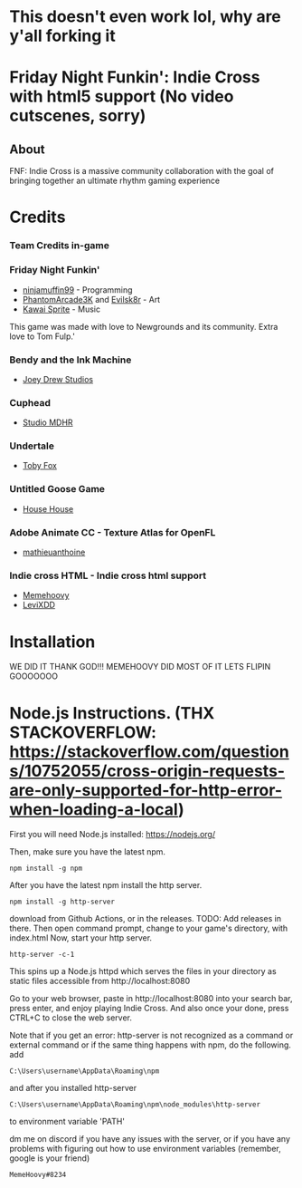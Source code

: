 # This doesn't even work lol, why are y'all forking it

# Friday Night Funkin': Indie Cross with html5 support (No video cutscenes, sorry)
## About
FNF: Indie Cross is a massive community collaboration with the goal of bringing together an ultimate rhythm gaming experience

# Credits
### Team Credits in-game

### Friday Night Funkin'
 - [ninjamuffin99](https://twitter.com/ninja_muffin99) - Programming
 - [PhantomArcade3K](https://twitter.com/phantomarcade3k) and [Evilsk8r](https://twitter.com/evilsk8r) - Art
 - [Kawai Sprite](https://twitter.com/kawaisprite) - Music

This game was made with love to Newgrounds and its community. Extra love to Tom Fulp.'

### Bendy and the Ink Machine
 - [Joey Drew Studios](https://twitter.com/joeydrewstu)

### Cuphead
 - [Studio MDHR](https://twitter.com/studiomdhr)

### Undertale
 - [Toby Fox](https://twitter.com/tobyfox)

### Untitled Goose Game
 - [House House](https://twitter.com/house_house_)

### Adobe Animate CC - Texture Atlas for OpenFL
 - [mathieuanthoine](https://github.com/mathieuanthoine) 
 
### Indie cross HTML - Indie cross html support
 - [Memehoovy](https://github.com/MemeHoovy)
 - [LeviXDD](https://github.com/LEVIXDDLMAO)


# Installation
WE DID IT THANK GOD!!! MEMEHOOVY DID MOST OF IT LETS FLIPIN GOOOOOOO

# Node.js Instructions. (THX STACKOVERFLOW: https://stackoverflow.com/questions/10752055/cross-origin-requests-are-only-supported-for-http-error-when-loading-a-local)

First you will need Node.js installed: https://nodejs.org/

Then, make sure you have the latest npm.
```
npm install -g npm
```

After you have the latest npm install the http server.
```
npm install -g http-server
```
download from Github Actions, or in the releases. TODO: Add releases in there.
Then open command prompt, change to your game's directory, with index.html
Now, start your http server.
```
http-server -c-1
```
This spins up a Node.js httpd which serves the files in your directory as
static files accessible from http://localhost:8080

Go to your web browser, paste in http://localhost:8080 into your search bar, press enter, and enjoy playing Indie Cross.
And also once your done, press CTRL+C to close the web server.

Note that if you get an error: http-server is not recognized as a command or external command or if the same thing happens with npm, do the following.
add
```
C:\Users\username\AppData\Roaming\npm
```
and after you installed http-server
```
C:\Users\username\AppData\Roaming\npm\node_modules\http-server
```
to environment variable 'PATH'

dm me on discord if you have any issues with the server, 
or if you have any problems with figuring out how to use environment variables (remember, google is your friend)
```
MemeHoovy#8234
```
